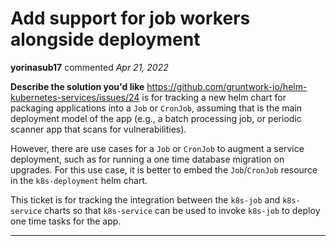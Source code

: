 # Add support for job workers alongside deployment

**yorinasub17** commented *Apr 21, 2022*

<!--
Have any questions? Check out the contributing docs at https://gruntwork.notion.site/Gruntwork-Coding-Methodology-02fdcd6e4b004e818553684760bf691e,
or ask in this issue and a Gruntwork core maintainer will be happy to help :)
-->

**Describe the solution you'd like**
https://github.com/gruntwork-io/helm-kubernetes-services/issues/24 is for tracking a new helm chart for packaging applications into a `Job` or `CronJob`, assuming that is the main deployment model of the app (e.g., a batch processing job, or periodic scanner app that scans for vulnerabilities).

However, there are use cases for a `Job` or `CronJob` to augment a service deployment, such as for running a one time database migration on upgrades. For this use case, it is better to embed the `Job`/`CronJob` resource in the `k8s-deployment` helm chart.

This ticket is for tracking the integration between the `k8s-job` and `k8s-service` charts so that `k8s-service` can be used to invoke `k8s-job` to deploy one time tasks for the app.
<br />
***


